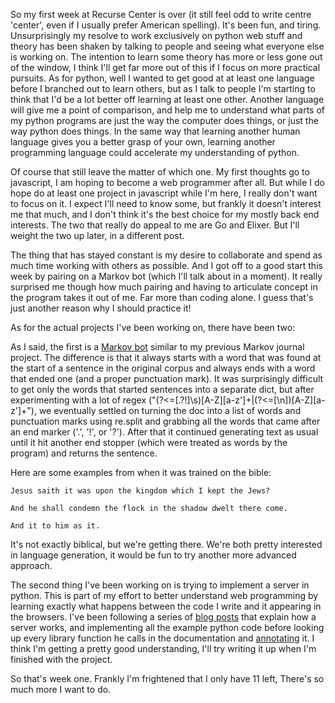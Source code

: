 So my first week at Recurse Center is over (it still feel odd to write centre 'center', even if I usually prefer American spelling). It's been fun, and tiring. Unsurprisingly my resolve to work exclusively on python web stuff and theory has been shaken by talking to people and seeing what everyone else is working on. The intention to learn some theory has more or less gone out of the window, I think I'll get far more out of this if I focus on more practical pursuits. As for python, well I wanted to get good at at least one language before I branched out to learn others, but as I talk to people I'm starting to think that I'd be a lot better off learning at least one other. Another language will give me a point of comparison, and help me to understand what parts of my python programs are just the way the computer does things, or just the way python does things. In the same way that learning another human language gives you a better grasp of your own, learning another programming language could accelerate my understanding of python.

Of course that still leave the matter of which one. My first thoughts go to javascript, I am hoping to become a web programmer after all. But while I do hope do at least one project in javascript while I'm here, I really don't want to focus on it. I expect I'll need to know some, but frankly it doesn't interest me that much, and I don't think it's the best choice for my mostly back end interests. The two that really do appeal to me are Go and Elixer. But I'll weight the two up later, in a different post.

The thing that has stayed constant is my desire to collaborate and spend as much time working with others as possible. And I got off to a good start this week by pairing on a Markov bot (which I'll talk about in a moment). It really surprised me though how much pairing and having to articulate concept in the program takes it out of me. Far more than coding alone. I guess that's just another reason why I should practice it!

As for the actual projects I've been working on, there have been two:

As I said, the first is a [Markov bot](https://github.com/JesseRap/ngram) similar to my previous Markov journal project. The difference is that it always starts with a word that was found at the start of a sentence in the original corpus and always ends with a word that ended one (and a proper punctuation mark). It was surprisingly difficult to get only the words that started sentences into a separate dict, but after experimenting with a lot of regex ("(?<=[.?!]\s)[A-Z][a-z']+\|(?<=[\n])[A-Z][a-z']+"), we eventually settled on turning the doc into a list of words and punctuation marks using re.split and grabbing all the words that came after an end marker ('.', '!', or '?'). After that it continued generating text as usual until it hit another end stopper (which were treated as words by the program) and returns the sentence.

Here are some examples from when it was trained on the bible:

    Jesus saith it was upon the kingdom which I kept the Jews?
    
    And he shall condemn the flock in the shadow dwelt there come.

    And it to him as it.

It's not exactly biblical, but we're getting there. We're both pretty interested in language generation, it would be fun to try another more advanced approach.

The second thing I've been working on is trying to implement a server in python. This is part of my effort to better understand web programming by learning exactly what happens between the code I write and it appearing in the browsers. I've been following a series of [blog posts](https://ruslanspivak.com/lsbaws-part1/) that explain how a server works, and implementing all the example python code before looking up every library function he calls in the documentation and [annotating](https://github.com/JKiely/server/blob/master/main.py) it. I think I'm getting a pretty good understanding, I'll try writing it up when I'm finished with the project.

So that's week one. Frankly I'm frightened that I only have 11 left, There's so much more I want to do.